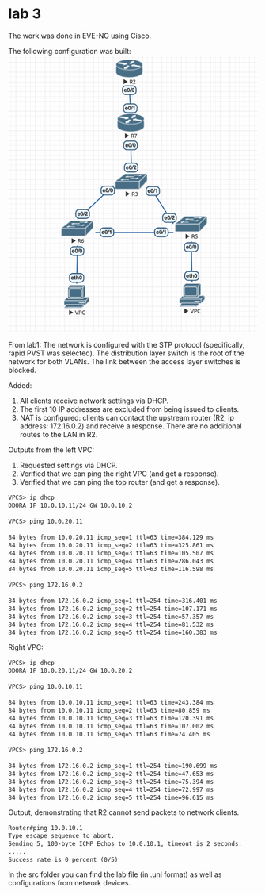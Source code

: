 # lab 3
The work was done in EVE-NG using Cisco.

The following configuration was built:
![pic1](images/pic1.png)

From lab1:
The network is configured with the STP protocol (specifically, rapid PVST was selected). The distribution layer switch is the root of the network for both VLANs. The link between the access layer switches is blocked.

Added:
 1) All clients receive network settings via DHCP.
 2) The first 10 IP addresses are excluded from being issued to clients.
 3) NAT is configured: clients can contact the upstream router (R2, ip address: 172.16.0.2) and receive a response. There are no additional routes to the LAN in R2.

Outputs from the left VPC:
  1) Requested settings via DHCP.
  2) Verified that we can ping the right VPC (and get a response).
  3) Verified that we can ping the top router (and get a response).
```
VPCS> ip dhcp
DDORA IP 10.0.10.11/24 GW 10.0.10.2

VPCS> ping 10.0.20.11

84 bytes from 10.0.20.11 icmp_seq=1 ttl=63 time=384.129 ms
84 bytes from 10.0.20.11 icmp_seq=2 ttl=63 time=325.861 ms
84 bytes from 10.0.20.11 icmp_seq=3 ttl=63 time=105.507 ms
84 bytes from 10.0.20.11 icmp_seq=4 ttl=63 time=286.043 ms
84 bytes from 10.0.20.11 icmp_seq=5 ttl=63 time=116.598 ms

VPCS> ping 172.16.0.2

84 bytes from 172.16.0.2 icmp_seq=1 ttl=254 time=316.401 ms
84 bytes from 172.16.0.2 icmp_seq=2 ttl=254 time=107.171 ms
84 bytes from 172.16.0.2 icmp_seq=3 ttl=254 time=57.357 ms
84 bytes from 172.16.0.2 icmp_seq=4 ttl=254 time=81.532 ms
84 bytes from 172.16.0.2 icmp_seq=5 ttl=254 time=160.383 ms
```

Right VPC:
```
VPCS> ip dhcp
DDORA IP 10.0.20.11/24 GW 10.0.20.2

VPCS> ping 10.0.10.11

84 bytes from 10.0.10.11 icmp_seq=1 ttl=63 time=243.384 ms
84 bytes from 10.0.10.11 icmp_seq=2 ttl=63 time=80.859 ms
84 bytes from 10.0.10.11 icmp_seq=3 ttl=63 time=120.391 ms
84 bytes from 10.0.10.11 icmp_seq=4 ttl=63 time=107.002 ms
84 bytes from 10.0.10.11 icmp_seq=5 ttl=63 time=74.405 ms

VPCS> ping 172.16.0.2

84 bytes from 172.16.0.2 icmp_seq=1 ttl=254 time=190.699 ms
84 bytes from 172.16.0.2 icmp_seq=2 ttl=254 time=47.653 ms
84 bytes from 172.16.0.2 icmp_seq=3 ttl=254 time=75.394 ms
84 bytes from 172.16.0.2 icmp_seq=4 ttl=254 time=72.997 ms
84 bytes from 172.16.0.2 icmp_seq=5 ttl=254 time=96.615 ms
```

Output, demonstrating that R2 cannot send packets to network clients.
```
Router#ping 10.0.10.1       
Type escape sequence to abort.
Sending 5, 100-byte ICMP Echos to 10.0.10.1, timeout is 2 seconds:
.....
Success rate is 0 percent (0/5)
```

In the src folder you can find the lab file (in .unl format) as well as configurations from network devices.

